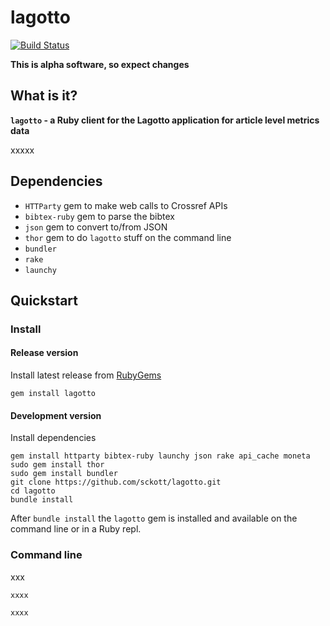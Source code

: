 lagotto
======

[![Build Status](https://api.travis-ci.org/sckott/lagotto.png)](https://travis-ci.org/sckott/lagotto)

__This is alpha software, so expect changes__

## What is it?  

__`lagotto` - a Ruby client for the Lagotto application for article level metrics data__

xxxxx

## Dependencies

* `HTTParty` gem to make web calls to Crossref APIs
* `bibtex-ruby` gem to parse the bibtex
* `json` gem to convert to/from JSON
* `thor` gem to do `lagotto` stuff on the command line
* `bundler`
* `rake`
* `launchy`

## Quickstart

### Install

#### Release version

Install latest release from [RubyGems](https://rubygems.org/gems/lagotto)

```
gem install lagotto
```

#### Development version

Install dependencies

```
gem install httparty bibtex-ruby launchy json rake api_cache moneta
sudo gem install thor
sudo gem install bundler
git clone https://github.com/sckott/lagotto.git
cd lagotto
bundle install
```

After `bundle install` the `lagotto` gem is installed and available on the command line or in a Ruby repl.

### Command line

xxx

```
xxxx
```

```
xxxx
```
